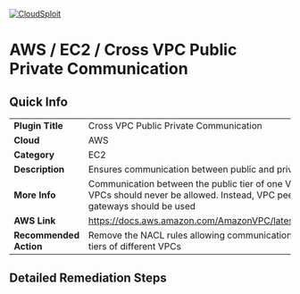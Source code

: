 [![CloudSploit](https://cloudsploit.com/img/logo-big-text-100.png "CloudSploit")](https://cloudsploit.com)

# AWS / EC2 / Cross VPC Public Private Communication

## Quick Info

| | |
|-|-|
| **Plugin Title** | Cross VPC Public Private Communication |
| **Cloud** | AWS |
| **Category** | EC2 |
| **Description** | Ensures communication between public and private VPC tiers is not enabled |
| **More Info** | Communication between the public tier of one VPC and the private tier of other VPCs should never be allowed. Instead, VPC peerings with proper NACLs and gateways should be used |
| **AWS Link** | https://docs.aws.amazon.com/AmazonVPC/latest/UserGuide/VPC_Subnets.html |
| **Recommended Action** | Remove the NACL rules allowing communication between the public and private tiers of different VPCs |

## Detailed Remediation Steps

